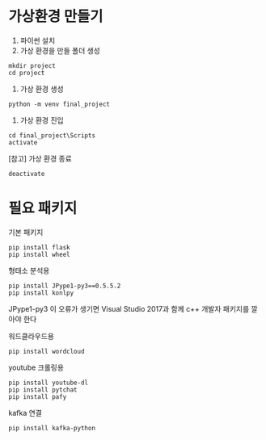 # 가상환경 만들기

1. 파이썬 설치
1. 가상 환경을 만들 폴더 생성
```
mkdir project
cd project
```

1. 가상 환경 생성
```
python -m venv final_project
```

1. 가상 환경 진입
```
cd final_project\Scripts
activate
```

\[참고\] 가상 환경 종료
```
deactivate
```


# 필요 패키지
기본 패키지
```
pip install flask
pip install wheel
```

형태소 분석용
```
pip install JPype1-py3==0.5.5.2
pip install konlpy
```
JPype1-py3 이 오류가 생기면 Visual Studio 2017과 함께 c++ 개발자 패키지를 깔아야 한다

워드클라우드용
```
pip install wordcloud
```

youtube 크롤링용
```
pip install youtube-dl
pip install pytchat
pip install pafy
```

kafka 연결
```
pip install kafka-python
```
